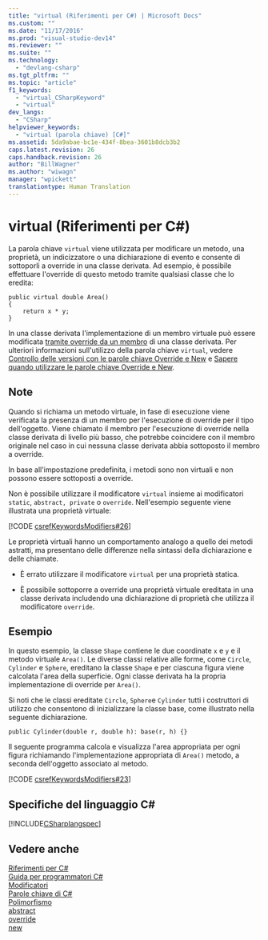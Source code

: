 ```yaml
---
title: "virtual (Riferimenti per C#) | Microsoft Docs"
ms.custom: ""
ms.date: "11/17/2016"
ms.prod: "visual-studio-dev14"
ms.reviewer: ""
ms.suite: ""
ms.technology: 
  - "devlang-csharp"
ms.tgt_pltfrm: ""
ms.topic: "article"
f1_keywords: 
  - "virtual_CSharpKeyword"
  - "virtual"
dev_langs: 
  - "CSharp"
helpviewer_keywords: 
  - "virtual (parola chiave) [C#]"
ms.assetid: 5da9abae-bc1e-434f-8bea-3601b8dcb3b2
caps.latest.revision: 26
caps.handback.revision: 26
author: "BillWagner"
ms.author: "wiwagn"
manager: "wpickett"
translationtype: Human Translation
---
```

# virtual (Riferimenti per C#)
La parola chiave `virtual` viene utilizzata per modificare un metodo, una proprietà, un indicizzatore o una dichiarazione di evento e consente di sottoporli a override in una classe derivata.  Ad esempio, è possibile effettuare l'override di questo metodo tramite qualsiasi classe che lo eredita:  
  
```  
public virtual double Area()   
{  
    return x * y;  
}  
```  
  
 In una classe derivata l'implementazione di un membro virtuale può essere modificata [tramite override da un membro](../../../csharp/language-reference/keywords/override.md) di una classe derivata.  Per ulteriori informazioni sull'utilizzo della parola chiave `virtual`, vedere [Controllo delle versioni con le parole chiave Override e New](../../../csharp/programming-guide/classes-and-structs/versioning-with-the-override-and-new-keywords.md) e [Sapere quando utilizzare le parole chiave Override e New](../../../csharp/programming-guide/classes-and-structs/knowing-when-to-use-override-and-new-keywords.md).  
  
## Note  
 Quando si richiama un metodo virtuale, in fase di esecuzione viene verificata la presenza di un membro per l'esecuzione di override per il tipo dell'oggetto.  Viene chiamato il membro per l'esecuzione di override nella classe derivata di livello più basso, che potrebbe coincidere con il membro originale nel caso in cui nessuna classe derivata abbia sottoposto il membro a override.  
  
 In base all'impostazione predefinita, i metodi sono non virtuali  e non possono essere sottoposti a override.  
  
 Non è possibile utilizzare il modificatore `virtual` insieme ai modificatori `static`, `abstract, private` o `override`.  Nell'esempio seguente viene illustrata una proprietà virtuale:  
  
 [!CODE [csrefKeywordsModifiers#26](../CodeSnippet/VS_Snippets_VBCSharp/csrefKeywordsModifiers#26)]  
  
 Le proprietà virtuali hanno un comportamento analogo a quello dei metodi astratti, ma presentano delle differenze nella sintassi della dichiarazione e delle chiamate.  
  
-   È errato utilizzare il modificatore `virtual` per una proprietà statica.  
  
-   È possibile sottoporre a override una proprietà virtuale ereditata in una classe derivata includendo una dichiarazione di proprietà che utilizza il modificatore `override`.  
  
## Esempio  
 In questo esempio, la classe `Shape` contiene le due coordinate `x` e `y` e il metodo virtuale `Area()`.  Le diverse classi relative alle forme, come `Circle`, `Cylinder` e `Sphere`, ereditano la classe `Shape` e per ciascuna figura viene calcolata l'area della superficie.  Ogni classe derivata ha la propria implementazione di override per `Area()`.  
  
 Si noti che le classi ereditate `Circle`,  `Sphere`e  `Cylinder` tutti i costruttori di utilizzo che consentono di inizializzare la classe base, come illustrato nella seguente dichiarazione.  
  
```  
public Cylinder(double r, double h): base(r, h) {}  
```  
  
 Il seguente programma calcola e visualizza l'area appropriata per ogni figura richiamando l'implementazione appropriata di `Area()` metodo, a seconda dell'oggetto associato al metodo.  
  
 [!CODE [csrefKeywordsModifiers#23](../CodeSnippet/VS_Snippets_VBCSharp/csrefKeywordsModifiers#23)]  
  
## Specifiche del linguaggio C\#  
 [!INCLUDE[CSharplangspec](../../../csharp/language-reference/keywords/includes/csharplangspec_md.md)]  
  
## Vedere anche  
 [Riferimenti per C\#](../../../csharp/language-reference/index.md)   
 [Guida per programmatori C\#](../../../csharp/programming-guide/index.md)   
 [Modificatori](../../../csharp/language-reference/keywords/modifiers.md)   
 [Parole chiave di C\#](../../../csharp/language-reference/keywords/index.md)   
 [Polimorfismo](../../../csharp/programming-guide/classes-and-structs/polymorphism.md)   
 [abstract](../../../csharp/language-reference/keywords/abstract.md)   
 [override](../../../csharp/language-reference/keywords/override.md)   
 [new](../../../csharp/language-reference/keywords/new.md)
